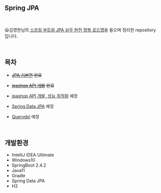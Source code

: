 
## Spring JPA

<br/>

😃김영한님의 [스프링 부트와 JPA 실무 완전 정복 로드맵](https://www.inflearn.com/roadmaps/149)을 들으며 정리한 repository입니다.

<br/>

## 목차

* ~~[JPA 기본편](https://www.inflearn.com/course/ORM-JPA-Basic/dashboard) 완료~~

* ~~[jpashop API 개발](https://www.inflearn.com/course/%EC%8A%A4%ED%94%84%EB%A7%81%EB%B6%80%ED%8A%B8-JPA-%ED%99%9C%EC%9A%A9-1/dashboard) 완료~~

* [jpashop API 개발, 성능 최적화](https://www.inflearn.com/course/%EC%8A%A4%ED%94%84%EB%A7%81%EB%B6%80%ED%8A%B8-JPA-API%EA%B0%9C%EB%B0%9C-%EC%84%B1%EB%8A%A5%EC%B5%9C%EC%A0%81%ED%99%94#) 예정

* [Spring Data JPA](https://www.inflearn.com/course/%EC%8A%A4%ED%94%84%EB%A7%81-%EB%8D%B0%EC%9D%B4%ED%84%B0-JPA-%EC%8B%A4%EC%A0%84#) 예정

* [Querydsl](https://www.inflearn.com/course/Querydsl-%EC%8B%A4%EC%A0%84#) 예정

<br/>

## 개발환경

* IntelliJ IDEA Ultimate
* Windows10
* SpringBoot 2.4.2
* Java11
* Gradle
* Spring Data JPA
* H2
